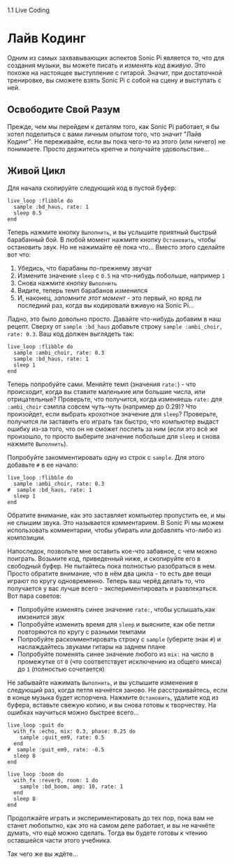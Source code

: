 1.1 Live Coding

# Лайв Кодинг

Одним из самых захвавывающих аспектов Sonic Pi является то, что для создания
музыки, вы можете писать и *изменять код вживую*. Это похоже на настоящее
выступление с гитарой. Значит, при достаточной тренировке, вы сможете взять
Sonic Pi с собой на сцену и выступать с ней.

## Освободите Свой Разум

Прежде, чем мы перейдем к деталям того, как Sonic Pi работает, я бы хотел
поделиться с вами личным опытом того, что значит "Лайв Кодинг". Не переживайте,
если вы пока чего-то из этого (или ничего) не понимаете. Просто держитесь
крепче и получайте удовольствие...

## Живой Цикл

Для начала скопируйте следующий код в пустой буфер:

```
live_loop :flibble do
  sample :bd_haus, rate: 1
  sleep 0.5
end
```

Теперь нажмите кнопку `Выполнить`, и вы услышите приятный быстрый барабанный
бой. В любой момент нажмите кнопку `Остановить`, чтобы остановить звук. Но не
нажимайте её пока что... Вместо этого сделайте вот что:

1. Убедись, что барабаны по-прежнему звучат
2. Измените значение `sleep` с `0.5` на что-нибудь побольше, например `1`
3. Снова нажмите кнопку `Выполнить`
4. Видите, теперь темп барабанов изменился
5. И, наконец, *запомните этот момент* - это первый, но вряд ли последний раз,
когда вы кодировали вживую на Sonic Pi...

Ладно, это было довольно просто. Давайте что-нибудь добавим в наш рецепт.
Сверху от `sample :bd_haus` добавьте строку `sample :ambi_choir, rate: 0.3`.
Ваш код должен выглядеть так:

```
live_loop :flibble do
  sample :ambi_choir, rate: 0.3
  sample :bd_haus, rate: 1
  sleep 1
end
```

Теперь попробуйте сами. Меняйте темп (значения `rate:`) - что происходит,
когда вы ставите маленькие или большие числа, или отрицательные? Проверьте, что
получится, когда изменяешь `rate:` для `:ambi_choir` сэмпла совсем чуть-чуть
(например до 0.29)? Что произойдет, если выбрать крохотное значение для
`sleep`? Проверьте, получится ли заставить его играть так быстро, что компьютер
выдаст ошибку из-за того, что он не сможет поспеть за ним (если это всё же
произошло, то просто выберите значение побольше для `sleep` и снова нажмите
`Выполнить`).

Попробуйте закомментировать одну из строк с `sample`. Для этого добавьте `#`
в ее начало:

```
live_loop :flibble do
  sample :ambi_choir, rate: 0.3
#  sample :bd_haus, rate: 1
  sleep 1
end

```

Обратите внимание, как это заставляет компьютер пропустить ее, и мы не слышим
звука. Это называется комментарием. В Sonic Pi мы можем использовать
комментарии, чтобы убирать или добавлять что-либо из композиции.

Напоследок, позвольте мне оставить кое-что забавное, с чем можно поиграть.
Возьмите код, приведенный ниже, и скопируйте его в свободный буфер. Не
пытайтесь пока полностью разобраться в нем. Просто обратите внимание, что в нём
два цикла - то есть две вещи играют по кругу одновременно. Теперь ваш черёд
делать то, что получается у вас лучше всего - экспериментировать и
развлекаться. Вот пара советов:

- Попробуйте изменять синее значение `rate:`, чтобы услышать,как имзенится звук
- Попробуйте изменить время для `sleep` и выясните, как обе петли повторяются
по кругу с разными темпами
- Попробуйте раскомментировать строку с `sample` (уберите знак `#`) и
наслаждайтесь звуками гитары на заднем плане
- Попробуйте поменять синее значение любого из `mix:` на число в промежутке от
`0` (что соответствует исключению из общего микса) до `1` (полностью
сочетается)

Не забывайте нажимать `Выполнить`, и вы услышите изменения в следующий раз,
когда петля начнётся заново. Не расстраивайтесь, если в конце музыка будет
испорчена. Нажмите `Остановить`, удалите код из буфера, вставьте свежую копию,
и вы снова готовы к творчеству. На ошибках научиться можно быстрее всего...

```
live_loop :guit do
  with_fx :echo, mix: 0.3, phase: 0.25 do
    sample :guit_em9, rate: 0.5
  end
#  sample :guit_em9, rate: -0.5
  sleep 8
end

live_loop :boom do
  with_fx :reverb, room: 1 do
    sample :bd_boom, amp: 10, rate: 1
  end
  sleep 8
end
```

Продолжайте играть и экспериментировать до тех пор, пока вам не станет
любопытно, как это на самом деле работает, и вы не начнёте думать, что ещё
можно сделать. Тогда вы будете готовы к чтению оставшейся части этого учебника.

Так чего же вы ждёте...
